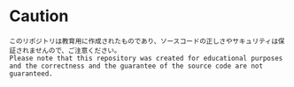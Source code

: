 # Caution
    このリポジトリは教育用に作成されたものであり、ソースコードの正しさやサキュリティは保証されませんので、ご注意ください。
    Please note that this repository was created for educational purposes and the correctness and the guarantee of the source code are not guaranteed.

